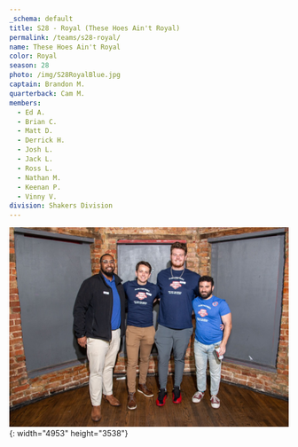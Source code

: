 ```yaml
---
_schema: default
title: S28 - Royal (These Hoes Ain't Royal)
permalink: /teams/s28-royal/
name: These Hoes Ain't Royal
color: Royal
season: 28
photo: /img/S28RoyalBlue.jpg
captain: Brandon M.
quarterback: Cam M.
members:
  - Ed A.
  - Brian C.
  - Matt D.
  - Derrick H.
  - Josh L.
  - Jack L.
  - Ross L.
  - Nathan M.
  - Keenan P.
  - Vinny V.
division: Shakers Division
---
```

![](/img/da2-7066.jpg){: width="4953" height="3538"}